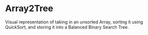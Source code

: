 # Array2Tree
Visual representation of taking in an unsorted Array, sorting it using QuickSort, and storing it into a Balanced Binary Search Tree.
